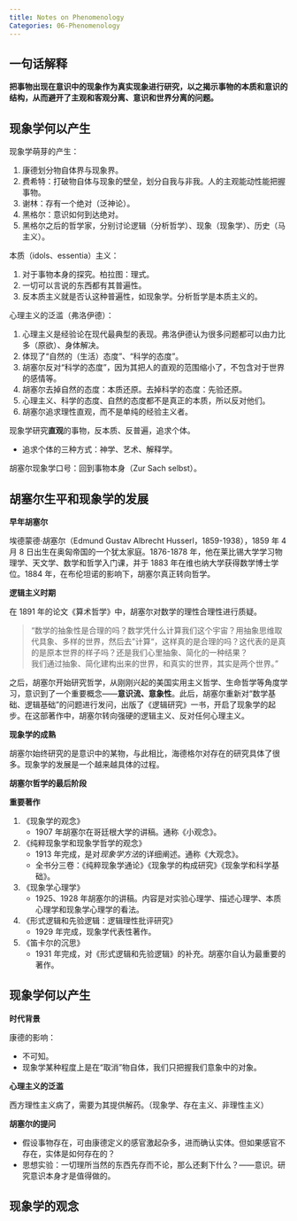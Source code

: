 ```yaml
---
title: Notes on Phenomenology
Categories: 06-Phenomenology
---
```


## 一句话解释

**把事物出现在意识中的现象作为真实现象进行研究，以之揭示事物的本质和意识的结构，从而避开了主观和客观分离、意识和世界分离的问题。**

## 现象学何以产生

现象学萌芽的产生：

1. 康德划分物自体界与现象界。
2. 费希特：打破物自体与现象的壁垒，划分自我与非我。人的主观能动性能把握事物。
3. 谢林：存有一个绝对（泛神论）。
4. 黑格尔：意识如何到达绝对。
5. 黑格尔之后的哲学家，分别讨论逻辑（分析哲学）、现象（现象学）、历史（马主义）。

本质（idols、essentia）主义：

1. 对于事物本身的探究。柏拉图：理式。
2. 一切可以言说的东西都有其普遍性。
3. 反本质主义就是否认这种普遍性，如现象学。分析哲学是本质主义的。

心理主义的泛滥（弗洛伊德）：

1. 心理主义是经验论在现代最典型的表现。弗洛伊德认为很多问题都可以由力比多（原欲）、身体解决。
2. 体现了“自然的（生活）态度”、“科学的态度”。
3. 胡塞尔反对“科学的态度”，因为其把人的直观的范围缩小了，不包含对于世界的感情等。
4. 胡塞尔去掉自然的态度：本质还原。去掉科学的态度：先验还原。
5. 心理主义、科学的态度、自然的态度都不是真正的本质，所以反对他们。
6. 胡塞尔追求理性直观，而不是单纯的经验主义者。

现象学研究**直观**的事物，反本质、反普遍，追求个体。

- 追求个体的三种方式：神学、艺术、解释学。

胡塞尔现象学口号：回到事物本身（Zur Sach selbst）。

## 胡塞尔生平和现象学的发展

**早年胡塞尔**

埃德蒙德·胡塞尔（Edmund Gustav Albrecht Husserl，1859-1938），1859 年 4 月 8 日出生在奥匈帝国的一个犹太家庭。1876-1878 年，他在莱比锡大学学习物理学、天文学、数学和哲学入门课，并于 1883 年在维也纳大学获得数学博士学位。1884 年，在布伦坦诺的影响下，胡塞尔真正转向哲学。

**逻辑主义时期**

在 1891 年的论文《算术哲学》中，胡塞尔对数学的理性合理性进行质疑。

> “数学的抽象性是合理的吗？数学凭什么计算我们这个宇宙？用抽象思维取代具象、多样的世界，然后去”计算“，这样真的是合理的吗？这代表的是真的是原本世界的样子吗？还是我们心里抽象、简化的一种结果？<br>
> 我们通过抽象、简化建构出来的世界，和真实的世界，其实是两个世界。”

之后，胡塞尔开始研究哲学，从刚刚兴起的美国实用主义哲学、生命哲学等角度学习，意识到了一个重要概念——**意识流、意象性**。此后，胡塞尔重新对“数学基础、逻辑基础”的问题进行发问，出版了《逻辑研究》一书，开启了现象学的起步。在这部著作中，胡塞尔转向强硬的逻辑主义、反对任何心理主义。

**现象学的成熟**

胡塞尔始终研究的是意识中的某物，与此相比，海德格尔对存在的研究具体了很多。现象学的发展是一个越来越具体的过程。

**胡塞尔哲学的最后阶段**

**重要著作**

1. 《现象学的观念》
   - 1907 年胡塞尔在哥廷根大学的讲稿。通称《小观念》。
2. 《纯粹现象学和现象学哲学的观念》
   - 1913 年完成，是对*现象学方法*的详细阐述。通称《大观念》。
   - 全书分三卷：《纯粹现象学通论》《现象学的构成研究》《现象学和科学基础》。
3. 《现象学心理学》
   - 1925、1928 年胡塞尔的讲稿。内容是对实验心理学、描述心理学、本质心理学和现象学心理学的看法。
4. 《形式逻辑和先验逻辑：逻辑理性批评研究》
   - 1929 年完成，现象学代表性著作。
5. 《笛卡尔的沉思》
   - 1931 年完成，对《形式逻辑和先验逻辑》的补充。胡塞尔自认为最重要的著作。


## 现象学何以产生

**时代背景**

康德的影响：
- 不可知。
- 现象学某种程度上是在“取消”物自体，我们只把握我们意象中的对象。

**心理主义的泛滥**

西方理性主义病了，需要为其提供解药。（现象学、存在主义、非理性主义）

**胡塞尔的提问**
* 假设事物存在，可由康德定义的感官激起杂多，进而确认实体。但如果感官不存在，实体是如何存在的？
* 思想实验：一切理所当然的东西先存而不论，那么还剩下什么？——意识。研究意识本身才是值得做的。

## 现象学的观念